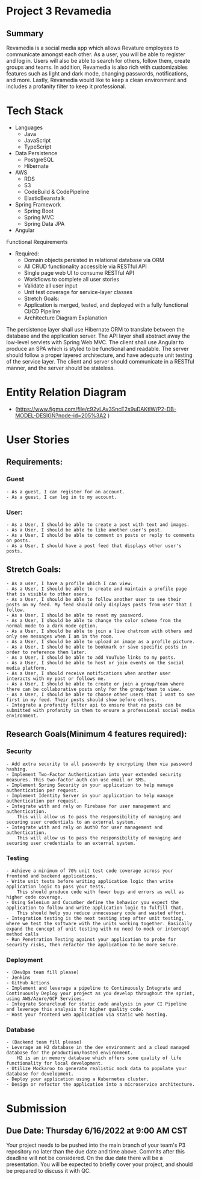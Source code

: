 # Project 3 Revamedia

## Summary
Revamedia is a social media app which allows Revature employees to communicate amongst each other. As a user, you will be able to register and log in. Users will also be able to search for others, follow them, create groups and teams. In addition, Revamedia is also rich with customizables features such as light and dark mode, changing passwords, notifications, and more. Lastly, Revamedia would like to keep a clean environment and includes a profanity filter to keep it professional.


# Tech Stack
- Languages
    - Java
    - JavaScript
    - TypeScript
- Data Persistence
    - PostgreSQL
    - Hibernate
- AWS
    - RDS
    - S3
    - CodeBuild & CodePipeline
    - ElasticBeanstalk
- Spring Framework
    - Spring Boot
    - Spring MVC
    - Spring Data JPA
- Angular


Functional Requirements
- Required:
    - Domain objects persisted in relational database via ORM
    - All CRUD functionality accessible via RESTful API
    - Single page web UI to consume RESTful API
    - Workflows to complete all user stories
    - Validate all user input
    - Unit test coverage for service-layer classes
    - Stretch Goals:
    - Application is merged, tested, and deployed with a fully functional CI/CD Pipeline
    - Architecture Diagram Explanation

The persistence layer shall use Hibernate ORM to translate between the database and the application server. The API layer shall abstract away the low-level servlets with Spring Web MVC. The client shall use Angular to produce an SPA which is styled to be functional and readable. The server should follow a proper layered architecture, and have adequate unit testing of the service layer. The client and server should communicate in a RESTful manner, and the server should be stateless.

# Entity Relation Diagram
- (https://www.figma.com/file/c92vLAv3SncE2s9uDAKtlW/P2-DB-MODEL-DESIGN?node-id=205%3A2
)

# User Stories
## Requirements:
### Guest
    - As a guest, I can register for an account.
    - As a guest, I can log in to my account.
### User:
    - As a User, I should be able to create a post with text and images.
    - As a User, I should be able to like another user's post.
    - As a User, I should be able to comment on posts or reply to comments on posts.
    - As a User, I should have a post feed that displays other user's posts.

## Stretch Goals:
    - As a user, I have a profile which I can view.
    - As a User, I should be able to create and maintain a profile page that is visible to other users.
    - As a User, I should be able to follow another user to see their posts on my feed. My feed should only displays posts from user that I follow.
    - As a User, I should be able to reset my password.
    - As a User, I should be able to change the color scheme from the normal mode to a dark mode option.
    - As a User, I should be able to join a live chatroom with others and only see messages when I am in the room.
    - As a User, I should be able to upload an image as a profile picture.
    - As a User, I should be able to bookmark or save specific posts in order to reference them later.
    - As a User, I should be able to add YouTube links to my posts.
    - As a User, I should be able to host or join events on the social media platform. 
    - As a User, I should receive notifications when another user interacts with my post or follows me.
    - As a User, I should be able to create or join a group/team where there can be collaborative posts only for the group/team to view.
    - As a User, I should be able to choose other users that I want to see first in my feed. Their posts should show before others.
    - Integrate a profanity filter api to ensure that no posts can be submitted with profanity in them to ensure a professional social media environment.
    
## Research Goals(Minimum 4 features required):
### Security
    - Add extra security to all passwords by encrypting them via password hashing.
    - Implement Two-Factor Authentication into your extended security measures. This two-factor auth can use email or SMS.
    - Implement Spring Security in your application to help manage authentication per request.
    - Implement Identity Server in your application to help manage authentication per request.
    - Integrate with and rely on Firebase for user management and authentication.
        This will allow us to pass the responsibility of managing and securing user credentials to an external system.
    - Integrate with and rely on Auth0 for user management and authentication.
        This will allow us to pass the responsibility of managing and securing user credentials to an external system.
### Testing
    - Achieve a minimum of 70% unit test code coverage across your frontend and backend applications.
    - Write unit tests before writing application logic then write application logic to pass your tests.
        This should produce code with fewer bugs and errors as well as higher code coverage.
    - Using Selenium and Cucumber define the behavior you expect the application to follow and write application logic to fulfill that.
        This should help you reduce unnecessary code and wasted effort.
    - Integration testing is the next testing step after unit testing, where we test the software with the units working together. Basically expand the concept of unit testing with no need to mock or intercept method calls
    - Run Penetration Testing against your application to probe for security risks, then refactor the application to be more secure.
### Deployment
    - (DevOps team fill please)
    - Jenkins
    - GitHub Actions
    - Implement and leverage a pipeline to Continuously Integrate and Continuously Deploy your project as you develop throughout the sprint, using AWS/Azure/GCP Services.
    - Integrate Sonarcloud for static code analysis in your CI Pipeline and leverage this analysis for higher quality code.
    - Host your frontend web application via static web hosting.
### Database
    - (Backend team fill please)
    - Leverage an H2 database in the dev environment and a cloud managed database for the production/hosted environment.
        H2 is an in memory database which offers some quality of life functionality for local development.
    - Utilize Mockaroo to generate realistic mock data to populate your database for development.
    - Deploy your application using a Kubernetes cluster.
    - Design or refactor the application into a microservice architecture.


# Submission
## Due Date: Thursday 6/16/2022 at 9:00 AM CST

Your project needs to be pushed into the main branch of your team's P3 repository no later than the due date and time above. Commits after this deadline will not be considered. On the due date there will be a presentation. You will be expected to briefly cover your project, and should be prepared to discuss it with QC.
